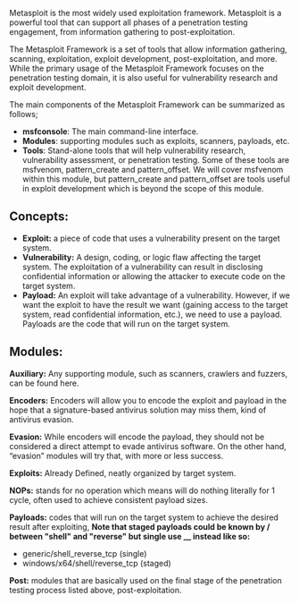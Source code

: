 
Metasploit is the most widely used exploitation framework. Metasploit is a powerful tool that can support all phases of a penetration testing engagement, from information gathering to post-exploitation.

The Metasploit Framework is a set of tools that allow information gathering, scanning, exploitation, exploit development, post-exploitation, and more. While the primary usage of the Metasploit Framework focuses on the penetration testing domain, it is also useful for vulnerability research and exploit development.

The main components of the Metasploit Framework can be summarized as follows;

- **msfconsole**: The main command-line interface.
- **Modules**: supporting modules such as exploits, scanners, payloads, etc.
- **Tools**: Stand-alone tools that will help vulnerability research, vulnerability assessment, or penetration testing. Some of these tools are msfvenom, pattern_create and pattern_offset. We will cover msfvenom within this module, but pattern_create and pattern_offset are tools useful in exploit development which is beyond the scope of this module.

## Concepts:

- **Exploit:** a piece of code that uses a vulnerability present on the target system.
- **Vulnerability:** A design, coding, or logic flaw affecting the target system. The exploitation of a vulnerability can result in disclosing confidential information or allowing the attacker to execute code on the target system.
- **Payload:** An exploit will take advantage of a vulnerability. However, if we want the exploit to have the result we want (gaining access to the target system, read confidential information, etc.), we need to use a payload. Payloads are the code that will run on the target system.

## Modules:

**Auxiliary:** Any supporting module, such as scanners, crawlers and fuzzers, can be found here.

**Encoders:** Encoders will allow you to encode the exploit and payload in the hope that a signature-based antivirus solution may miss them, kind of antivirus evasion.

**Evasion:** While encoders will encode the payload, they should not be considered a direct attempt to evade antivirus software. On the other hand, “evasion” modules will try that, with more or less success.

**Exploits:** Already Defined, neatly organized by target system.

**NOPs:** stands for no operation which means will do nothing literally for 1 cycle, often used to achieve consistent payload sizes.

**Payloads:** codes that will run on the target system to achieve the desired result after exploiting, **Note that staged payloads could be known by / between "shell" and "reverse" but single use __ instead like so:**

- generic/shell_reverse_tcp (single)
- windows/x64/shell/reverse_tcp (staged)

**Post:** modules that are basically used on the final stage of the penetration testing process listed above, post-exploitation.